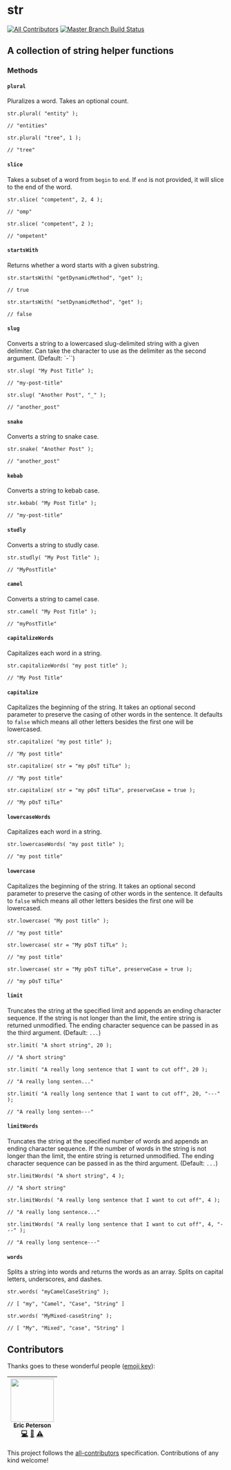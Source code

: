 # str

[![All Contributors](https://img.shields.io/badge/all_contributors-1-orange.svg?style=flat-square)](#contributors)
[![Master Branch Build Status](https://img.shields.io/travis/elpete/str/master.svg?style=flat-square&label=master)](https://travis-ci.org/elpete/str)

## A collection of string helper functions

### Methods

#### `plural`

Pluralizes a word. Takes an optional count.

```
str.plural( "entity" );

// "entities"

str.plural( "tree", 1 );

// "tree"
```

#### `slice`

Takes a subset of a word from `begin` to `end`.  If `end` is not provided, it will slice to the end of the word.

```
str.slice( "competent", 2, 4 );

// "omp"

str.slice( "competent", 2 );

// "ompetent"
```

#### `startsWith`

Returns whether a word starts with a given substring.

```
str.startsWith( "getDynamicMethod", "get" );

// true

str.startsWith( "setDynamicMethod", "get" );

// false
```

#### `slug`

Converts a string to a lowercased slug-delimited string with a given delimiter.
Can take the character to use as the delimiter as the second argument. (Default: `-``)

```
str.slug( "My Post Title" );

// "my-post-title"

str.slug( "Another Post", "_" );

// "another_post"
```

#### `snake`

Converts a string to snake case.

```
str.snake( "Another Post" );

// "another_post"
```

#### `kebab`

Converts a string to kebab case.

```
str.kebab( "My Post Title" );

// "my-post-title"
```

#### `studly`

Converts a string to studly case.

```
str.studly( "My Post Title" );

// "MyPostTitle"
```

#### `camel`

Converts a string to camel case.

```
str.camel( "My Post Title" );

// "myPostTitle"
```

#### `capitalizeWords`

Capitalizes each word in a string.

```
str.capitalizeWords( "my post title" );

// "My Post Title"
```

#### `capitalize`

Capitalizes the beginning of the string.
It takes an optional second parameter to preserve the casing of other words in the sentence.
It defaults to `false` which means all other letters besides the first one will be lowercased.

```
str.capitalize( "my post title" );

// "My post title"

str.capitalize( str = "my pOsT tiTLe" );

// "My post title"

str.capitalize( str = "my pOsT tiTLe", preserveCase = true );

// "My pOsT tiTLe"
```

#### `lowercaseWords`

Capitalizes each word in a string.

```
str.lowercaseWords( "my post title" );

// "my post title"
```

#### `lowercase`

Capitalizes the beginning of the string.
It takes an optional second parameter to preserve the casing of other words in the sentence.
It defaults to `false` which means all other letters besides the first one will be lowercased.

```
str.lowercase( "My post title" );

// "my post title"

str.lowercase( str = "My pOsT tiTLe" );

// "my post title"

str.lowercase( str = "My pOsT tiTLe", preserveCase = true );

// "my pOsT tiTLe"
```

#### `limit`

Truncates the string at the specified limit and appends an ending character sequence.
If the string is not longer than the limit, the entire string is returned unmodified.
The ending character sequence can be passed in as the third argument. (Default: `...`)

```
str.limit( "A short string", 20 );

// "A short string"

str.limit( "A really long sentence that I want to cut off", 20 );

// "A really long senten..."

str.limit( "A really long sentence that I want to cut off", 20, "---" );

// "A really long senten---"
```

#### `limitWords`

Truncates the string at the specified number of words and appends an ending character sequence.
If the number of words in the string is not longer than the limit, the entire string is returned unmodified.
The ending character sequence can be passed in as the third argument. (Default: `...`)

```
str.limitWords( "A short string", 4 );

// "A short string"

str.limitWords( "A really long sentence that I want to cut off", 4 );

// "A really long sentence..."

str.limitWords( "A really long sentence that I want to cut off", 4, "---" );

// "A really long sentence---"
```

#### `words`

Splits a string into words and returns the words as an array.
Splits on capital letters, underscores, and dashes.

```
str.words( "myCamelCaseString" );

// [ "my", "Camel", "Case", "String" ]

str.words( "MyMixed-caseString" );

// [ "My", "Mixed", "case", "String" ]
```

## Contributors

Thanks goes to these wonderful people ([emoji key](https://github.com/kentcdodds/all-contributors#emoji-key)):

<!-- ALL-CONTRIBUTORS-LIST:START - Do not remove or modify this section -->
| [<img src="https://avatars1.githubusercontent.com/u/2583646?v=4" width="100px;"/><br /><sub>Eric Peterson</sub>](https://github.com/elpete)<br />[💻](https://github.com/elpete/str/commits?author=elpete "Code") [📖](https://github.com/elpete/str/commits?author=elpete "Documentation") [⚠️](https://github.com/elpete/str/commits?author=elpete "Tests") |
| :---: |
<!-- ALL-CONTRIBUTORS-LIST:END -->

This project follows the [all-contributors](https://github.com/kentcdodds/all-contributors) specification. Contributions of any kind welcome!
